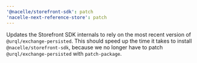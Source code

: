 ```yaml
---
'@nacelle/storefront-sdk': patch
'nacelle-next-reference-store': patch
---
```


Updates the Storefront SDK internals to rely on the most recent version of `@urql/exchange-persisted`. This should speed up the time it takes to install `@nacelle/storefront-sdk`, because we no longer have to patch `@urql/exchange-persisted` with `patch-package`.
